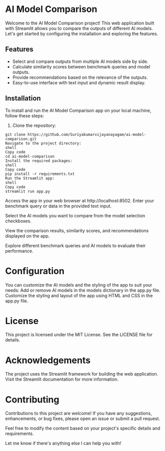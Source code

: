 # AI Model Comparison

Welcome to the AI Model Comparison project! This web application built with Streamlit allows you to compare the outputs of different AI models. Let's get started by configuring the installation and exploring the features.

## Features

- Select and compare outputs from multiple AI models side by side.
- Calculate similarity scores between benchmark queries and model outputs.
- Provide recommendations based on the relevance of the outputs.
- Easy-to-use interface with text input and dynamic result display.

## Installation

To install and run the AI Model Comparison app on your local machine, follow these steps:

1. Clone the repository:

```shell
git clone https://github.com/Suriyakumarvijayanayagam/ai-model-comparison.git
Navigate to the project directory:
shell
Copy code
cd ai-model-comparison
Install the required packages:
shell
Copy code
pip install -r requirements.txt
Run the Streamlit app:
shell
Copy code
streamlit run app.py
```
Access the app in your web browser at http://localhost:8502.
Enter your benchmark query or data in the provided text input.

Select the AI models you want to compare from the model selection checkboxes.

View the comparison results, similarity scores, and recommendations displayed on the app.

Explore different benchmark queries and AI models to evaluate their performance.

# Configuration
You can customize the AI models and the styling of the app to suit your needs:
Add or remove AI models in the models dictionary in the app.py file.
Customize the styling and layout of the app using HTML and CSS in the app.py file.
# License
This project is licensed under the MIT License. See the LICENSE file for details.

# Acknowledgements
The project uses the Streamlit framework for building the web application. Visit the Streamlit documentation for more information.

# Contributing
Contributions to this project are welcome! If you have any suggestions, enhancements, or bug fixes, please open an issue or submit a pull request.

Feel free to modify the content based on your project's specific details and requirements.

Let me know if there's anything else I can help you with!
